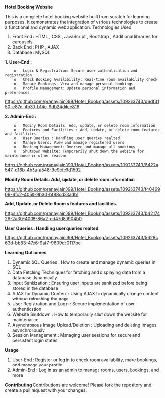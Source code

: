 **Hotel Booking Website**


This is a complete hotel booking website built from scratch for learning purposes. It demonstrates the integration of various technologies to create a functional and dynamic web application.
Technologies Used
1. Front End :	HTML , CSS , JavaScript ,	Bootstrap , Additional libraries for carousels
2. Back End : PHP , AJAX
3. Database : MySQL


**1. User-End :**
   
		o	Login & Registration: Secure user authentication and registration
		o	Check Booking Availability: Real-time room availability check
		o	Manage Bookings: View and manage personal bookings
		o	Profile Management: Update personal information and preferences

https://github.com/pranayjain099/Hotel_Booking/assets/109263743/d6df3150-e87d-4b30-b14c-9db24ddee816

**2. Admin-End :**
   
		o	Modify Room Details: Add, update, or delete room information
		o	Features and Facilities : Add, update, or delete room features and facilities.
		o	User Queries : Handling user queries realted.
		o	Manage Users: View and manage registered users
		o	Booking Management: Oversee and manage all bookings
		o	Shutdown Website: Temporarily shut down the website for maintenance or other reasons



https://github.com/pranayjain099/Hotel_Booking/assets/109263743/6422a547-d16b-4b3a-a548-9e9cfe9d1592



**Modify Room Details: Add, update, or delete room information**


https://github.com/pranayjain099/Hotel_Booking/assets/109263743/f4046909-6fc2-4050-9b30-bf88cd33adb1


**Add, Update, or Delete Room's features and facilities.**

https://github.com/pranayjain099/Hotel_Booking/assets/109263743/b4217429-2a30-4008-86a2-ed47d80904b0


**User Queries : Handling user queries realted.**

https://github.com/pranayjain099/Hotel_Booking/assets/109263743/5628c63d-bb83-47e6-9af7-9609dc0117be


**Learning Outcomes**

1. Dynamic SQL Queries : How to create and manage dynamic queries in SQL
2. Data Fetching Techniques for fetching and displaying data from a database dynamically
3. Input Sanitization : Ensuring user inputs are sanitized before being stored in the database
4. AJAX for Dynamic Content : Using AJAX to dynamically change content without refreshing the page
5. User Registration and Login : Secure implementation of user authentication
6. Website Shutdown : How to temporarily shut down the website for maintenance
7. Asynchronous Image Upload/Deletion : Uploading and deleting images asynchronously
8. Session Management : Managing user sessions for secure and persistent login states


**Usage**
1. User-End  : Register or log in to check room availability, make bookings, and manage your profile
2. Admin-End  : Log in as an admin to manage rooms, users, bookings, and more

**Contributing**
Contributions are welcome! Please fork the repository and create a pull request with your changes.
